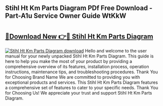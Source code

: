 ## Stihl Ht Km Parts Diagram PDf Free Download - Part-A1u Service Owner Guide WtKkW

# <h2><a href="http://dfnu4h.blite.top/?on=Stihl+Ht+Km+Parts+Diagram">🔗Download New 👉🔴 Stihl Ht Km Parts Diagram</a></h2>

[![Stihl Ht Km Parts Diagram download](https://i.imgur.com/lujVjoI.png)](http://dfnu4h.blite.top/?on=Stihl+Ht+Km+Parts+Diagram)
Hello and welcome to the user manual for your newly unpacked Stihl Ht Km Parts Diagram. This guide is here to help you make the most of your product by providing a comprehensive overview of its features, installation process, operation instructions, maintenance tips, and troubleshooting procedures. Thank You for Choosing Brand Name We are committed to providing you with exceptional products and services. This Stihl Ht Km Parts Diagram features a comprehensive set of features to cater to your specific needs. Thank You for Choosing Us! We appreciate your trust and support Stihl Ht Km Parts Diagram.
